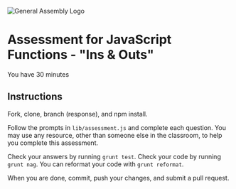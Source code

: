 ![General Assembly Logo](http://i.imgur.com/ke8USTq.png)

# Assessment for JavaScript Functions - "Ins & Outs"

You have 30 minutes

## Instructions

Fork, clone, branch (response), and npm install.

Follow the prompts in `lib/assessment.js` and complete each question.  You may use any resource, other than someone else in the classroom, to help you complete this assessment.

Check your answers by running `grunt test`.  Check your code by running `grunt nag`. You can reformat your code with `grunt reformat`.

When you are done, commit, push your changes, and submit a pull request.
